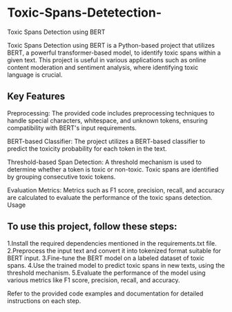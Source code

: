 # Toxic-Spans-Detetection-
Toxic Spans Detection using BERT

Toxic Spans Detection using BERT is a Python-based project that utilizes BERT, a powerful transformer-based model, to identify toxic spans within a given text. This project is useful in various applications such as online content moderation and sentiment analysis, where identifying toxic language is crucial.

## Key Features

Preprocessing: The provided code includes preprocessing techniques to handle special characters, whitespace, and unknown tokens, ensuring compatibility with BERT's input requirements.

BERT-based Classifier: The project utilizes a BERT-based classifier to predict the toxicity probability for each token in the text.

Threshold-based Span Detection: A threshold mechanism is used to determine whether a token is toxic or non-toxic. Toxic spans are identified by grouping consecutive toxic tokens.

Evaluation Metrics: Metrics such as F1 score, precision, recall, and accuracy are calculated to evaluate the performance of the toxic spans detection.
Usage

## To use this project, follow these steps:

1.Install the required dependencies mentioned in the requirements.txt file.
2.Preprocess the input text and convert it into tokenized format suitable for BERT input.
3.Fine-tune the BERT model on a labeled dataset of toxic spans.
4.Use the trained model to predict toxic spans in new texts, using the threshold mechanism.
5.Evaluate the performance of the model using various metrics like F1 score, precision, recall, and accuracy.

Refer to the provided code examples and documentation for detailed instructions on each step.

